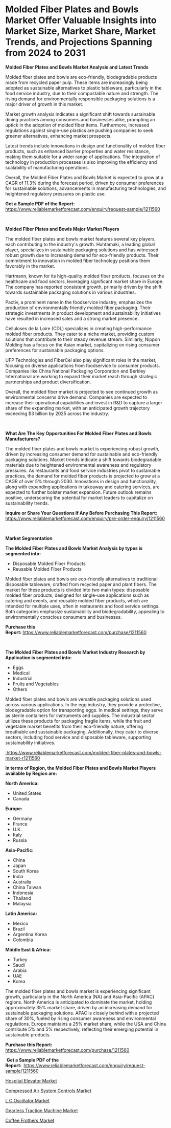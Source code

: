 <p><h1>Molded Fiber Plates and Bowls Market Offer Valuable Insights into Market Size, Market Share, Market Trends, and Projections Spanning from 2024 to 2031</h1></p><p><strong>Molded Fiber Plates and Bowls Market Analysis and Latest Trends</strong></p>
<p><p>Molded fiber plates and bowls are eco-friendly, biodegradable products made from recycled paper pulp. These items are increasingly being adopted as sustainable alternatives to plastic tableware, particularly in the food service industry, due to their compostable nature and strength. The rising demand for environmentally responsible packaging solutions is a major driver of growth in this market. </p><p>Market growth analysis indicates a significant shift towards sustainable dining practices among consumers and businesses alike, prompting an uptick in the adoption of molded fiber items. Furthermore, increased regulations against single-use plastics are pushing companies to seek greener alternatives, enhancing market prospects. </p><p>Latest trends include innovations in design and functionality of molded fiber products, such as enhanced barrier properties and water resistance, making them suitable for a wider range of applications. The integration of technology in production processes is also improving the efficiency and scalability of manufacturing operations. </p><p>Overall, the Molded Fiber Plates and Bowls Market is expected to grow at a CAGR of 11.3% during the forecast period, driven by consumer preferences for sustainable solutions, advancements in manufacturing technologies, and heightened regulatory pressures on plastic use.</p></p>
<p><strong>Get a Sample PDF of the Report:&nbsp;</strong> <a href="https://www.reliablemarketforecast.com/enquiry/request-sample/1211560?utm_campaign=1121&utm_medium=2&utm_source=Github&utm_content=ia&utm_term=05102024&utm_id=molded-fiber-plates-and-bowls">https://www.reliablemarketforecast.com/enquiry/request-sample/1211560</a></p>
<p>&nbsp;</p>
<p><strong>Molded Fiber Plates and Bowls Major Market Players</strong></p>
<p><p>The molded fiber plates and bowls market features several key players, each contributing to the industry's growth. Huhtamaki, a leading global player, specializes in sustainable packaging solutions and has witnessed robust growth due to increasing demand for eco-friendly products. Their commitment to innovation in molded fiber technology positions them favorably in the market.</p><p>Hartmann, known for its high-quality molded fiber products, focuses on the healthcare and food sectors, leveraging significant market share in Europe. The company has reported consistent growth, primarily driven by the shift towards sustainable packaging solutions in various industries.</p><p>Pactiv, a prominent name in the foodservice industry, emphasizes the production of environmentally friendly molded fiber packaging. Their strategic investments in product development and sustainability initiatives have resulted in increased sales and a strong market presence.</p><p>Celluloses de la Loire (CDL) specializes in creating high-performance molded fiber products. They cater to a niche market, providing custom solutions that contribute to their steady revenue stream. Similarly, Nippon Molding has a focus on the Asian market, capitalizing on rising consumer preferences for sustainable packaging options.</p><p>UFP Technologies and FiberCel also play significant roles in the market, focusing on diverse applications from foodservice to consumer products. Companies like China National Packaging Corporation and Berkley International are working to expand their market reach through strategic partnerships and product diversification.</p><p>Overall, the molded fiber market is projected to see continued growth as environmental concerns drive demand. Companies are expected to increase their operational capabilities and invest in R&D to capture a larger share of the expanding market, with an anticipated growth trajectory exceeding $3 billion by 2025 across the industry.</p></p>
<p>&nbsp;</p>
<p><strong>What Are The Key Opportunities For Molded Fiber Plates and Bowls Manufacturers?</strong></p>
<p><p>The molded fiber plates and bowls market is experiencing robust growth, driven by increasing consumer demand for sustainable and eco-friendly packaging solutions. Market trends indicate a shift towards biodegradable materials due to heightened environmental awareness and regulatory pressures. As restaurants and food service industries pivot to sustainable practices, the demand for molded fiber products is projected to grow at a CAGR of over 5% through 2030. Innovations in design and functionality, along with expanding applications in takeaway and catering services, are expected to further bolster market expansion. Future outlook remains positive, underscoring the potential for market leaders to capitalize on sustainability trends.</p></p>
<p><strong>Inquire or Share Your Questions If Any Before Purchasing This Report:</strong> <a href="https://www.reliablemarketforecast.com/enquiry/pre-order-enquiry/1211560?utm_campaign=1121&utm_medium=2&utm_source=Github&utm_content=ia&utm_term=05102024&utm_id=molded-fiber-plates-and-bowls">https://www.reliablemarketforecast.com/enquiry/pre-order-enquiry/1211560</a></p>
<p>&nbsp;</p>
<p><strong>Market Segmentation</strong></p>
<p><strong>The Molded Fiber Plates and Bowls Market Analysis by types is segmented into:</strong></p>
<p><ul><li>Disposable Molded Fiber Products</li><li>Reusable Molded Fiber Products</li></ul></p>
<p><p>Molded fiber plates and bowls are eco-friendly alternatives to traditional disposable tableware, crafted from recycled paper and plant fibers. The market for these products is divided into two main types: disposable molded fiber products, designed for single-use applications such as catering and events, and reusable molded fiber products, which are intended for multiple uses, often in restaurants and food service settings. Both categories emphasize sustainability and biodegradability, appealing to environmentally conscious consumers and businesses.</p></p>
<p><strong>Purchase this Report:&nbsp;</strong><a href="https://www.reliablemarketforecast.com/purchase/1211560?utm_campaign=1121&utm_medium=2&utm_source=Github&utm_content=ia&utm_term=05102024&utm_id=molded-fiber-plates-and-bowls">https://www.reliablemarketforecast.com/purchase/1211560</a></p>
<p>&nbsp;</p>
<p><strong>The Molded Fiber Plates and Bowls Market Industry Research by Application is segmented into:</strong></p>
<p><ul><li>Eggs</li><li>Medical</li><li>Industrial</li><li>Fruits and Vegetables</li><li>Others</li></ul></p>
<p><p>Molded fiber plates and bowls are versatile packaging solutions used across various applications. In the egg industry, they provide a protective, biodegradable option for transporting eggs. In medical settings, they serve as sterile containers for instruments and supplies. The industrial sector utilizes these products for packaging fragile items, while the fruit and vegetable market benefits from their eco-friendly nature, offering breathable and sustainable packaging. Additionally, they cater to diverse sectors, including food service and disposable tableware, supporting sustainability initiatives.</p></p>
<p><a href="https://www.reliablemarketforecast.com/molded-fiber-plates-and-bowls-market-r1211560?utm_campaign=1121&utm_medium=2&utm_source=Github&utm_content=ia&utm_term=05102024&utm_id=molded-fiber-plates-and-bowls">&nbsp;https://www.reliablemarketforecast.com/molded-fiber-plates-and-bowls-market-r1211560</a></p>
<p><strong>In terms of Region, the Molded Fiber Plates and Bowls Market Players available by Region are:</strong></p>
<p>
    <p> <strong> North America: </strong>
        <ul>
            <li>United States</li>
            <li>Canada</li>
        </ul>
        </p> 
    <p> <strong> Europe: </strong>
        <ul>
            <li>Germany</li>
            <li>France</li>
            <li>U.K.</li>
            <li>Italy</li>
            <li>Russia</li>
        </ul>
        </p> 
    <p> <strong> Asia-Pacific: </strong>
        <ul>
            <li>China</li>
            <li>Japan</li>
            <li>South Korea</li>
            <li>India</li>
            <li>Australia</li>
            <li>China Taiwan</li>
            <li>Indonesia</li>
            <li>Thailand</li>
            <li>Malaysia</li>
        </ul>
        </p> 
    <p> <strong> Latin America: </strong>
        <ul>
            <li>Mexico</li>
            <li>Brazil</li>
            <li>Argentina Korea</li>
            <li>Colombia</li>
        </ul>
        </p> 
    <p> <strong> Middle East & Africa: </strong>
        <ul>
            <li>Turkey</li>
            <li>Saudi</li>
            <li>Arabia</li>
            <li>UAE</li>
            <li>Korea</li>
        </ul>
    </p>
    </p>
<p><p>The molded fiber plates and bowls market is experiencing significant growth, particularly in the North America (NA) and Asia-Pacific (APAC) regions. North America is anticipated to dominate the market, holding approximately 35% market share, driven by an increasing demand for sustainable packaging solutions. APAC is closely behind with a projected share of 30%, fueled by rising consumer awareness and environmental regulations. Europe maintains a 25% market share, while the USA and China contribute 5% and 5% respectively, reflecting their emerging potential in sustainable products.</p></p>
<p><strong>Purchase this Report: </strong><a href="https://www.reliablemarketforecast.com/purchase/1211560?utm_campaign=1121&utm_medium=2&utm_source=Github&utm_content=ia&utm_term=05102024&utm_id=molded-fiber-plates-and-bowls">https://www.reliablemarketforecast.com/purchase/1211560</a></p>
<p>&nbsp;<strong>Get a Sample PDF of the Report:&nbsp;&nbsp;</strong><a href="https://www.reliablemarketforecast.com/enquiry/request-sample/1211560?utm_campaign=1121&utm_medium=2&utm_source=Github&utm_content=ia&utm_term=05102024&utm_id=molded-fiber-plates-and-bowls">https://www.reliablemarketforecast.com/enquiry/request-sample/1211560</a></p>
<p><strong></strong></p>
<p><p><a href="https://www.linkedin.com/pulse/hospital-elevator-market-revolution-size-share-emerging-trends-ecdje?utm_campaign=1121&utm_medium=2&utm_source=Github&utm_content=ia&utm_term=05102024&utm_id=molded-fiber-plates-and-bowls">Hospital Elevator Market</a></p><p><a href="https://github.com/AdeaOsmani695/Market-Research-Report-List-1/blob/main/compressed-air-system-controls-market.md?utm_campaign=1121&utm_medium=2&utm_source=Github&utm_content=ia&utm_term=05102024&utm_id=molded-fiber-plates-and-bowls">Compressed Air System Controls Market</a></p><p><a href="https://issuu.com/reportprime-2/docs/l-c-oscillator-market-size-2030.ppt_d1450227856d98?utm_campaign=1121&utm_medium=2&utm_source=Github&utm_content=ia&utm_term=05102024&utm_id=molded-fiber-plates-and-bowls">L C Oscillator Market</a></p><p><a href="https://www.linkedin.com/pulse/gearless-traction-machine-market-size-growth-industry-analysis-mf1ye?utm_campaign=1121&utm_medium=2&utm_source=Github&utm_content=ia&utm_term=05102024&utm_id=molded-fiber-plates-and-bowls">Gearless Traction Machine Market</a></p><p><a href="https://github.com/mabutironaldo/Market-Research-Report-List-6/blob/main/coffee-frothers-market.md?utm_campaign=1121&utm_medium=2&utm_source=Github&utm_content=ia&utm_term=05102024&utm_id=molded-fiber-plates-and-bowls">Coffee Frothers Market</a></p></p>